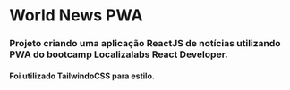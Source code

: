 # World News PWA

### Projeto criando uma aplicação ReactJS de notícias utilizando PWA do bootcamp Localizalabs React Developer.

#### Foi utilizado TailwindoCSS para estilo.



